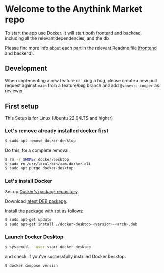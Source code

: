 # Welcome to the Anythink Market repo

To start the app use Docker. It will start both frontend and backend, including all the relevant dependencies, and the db.

Please find more info about each part in the relevant Readme file ([frontend](frontend/readme.md) and [backend](backend/README.md)).

## Development

When implementing a new feature or fixing a bug, please create a new pull request against `main` from a feature/bug branch and add `@vanessa-cooper` as reviewer.

## First setup

This Setup is for Linux (Ubuntu 22.04LTS and higher)

### Let's remove already installed docker first:

```bash
$ sudo apt remove docker-desktop
```

Do this, for a complete removal:

```bash
$ rm -r $HOME/.docker/desktop
$ sudo rm /usr/local/bin/com.docker.cli
$ sudo apt purge docker-desktop
```

### Let's install Docker

Set up [Docker’s package repository](https://docs.docker.com/engine/install/ubuntu/#set-up-the-repository).

Download [latest DEB package](https://desktop.docker.com/linux/main/amd64/docker-desktop-4.11.0-amd64.deb?utm_source=docker&utm_medium=webreferral&utm_campaign=docs-driven-download-linux-amd64).

Install the package with apt as follows:

```bash
$ sudo apt-get update
$ sudo apt-get install ./docker-desktop-<version>-<arch>.deb
```

### Launch Docker Desktop

```bash
$ systemctl --user start docker-desktop
```

and check, if you've successfully installed Docker Desktop:

```bash
$ docker compose version
```
